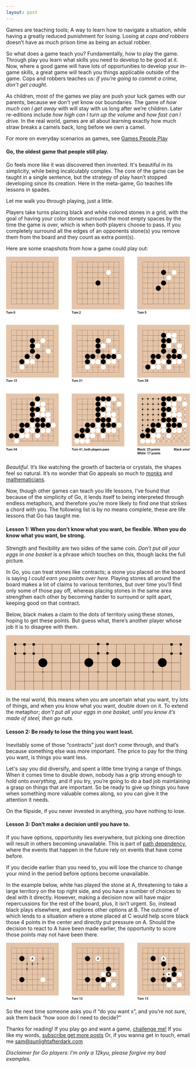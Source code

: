 ```yaml
---
layout: post
---
```

Games are teaching tools; A way to learn how to navigate a situation, while having a greatly reduced punishment for losing. Losing at *cops and robbers* doesn’t have as much prison time as being an actual robber.

So what does a game teach you? Fundamentally, how to play the game. Through play you learn what skills you need to develop to be good at it. Now, where a good game will have lots of opportunities to develop your in-game skills, a great game will teach you things applicable outside of the game. Cops and robbers teaches us: *if you’re going to commit a crime, don’t get caught.*

As children, most of the games we play are push your luck games with our parents, because we don't yet know our boundaries. The game of *how much can I get away* with will stay with us long after we’re children. Later re-editions include *how high can I turn up the volume* and *how fast can I drive.* In the real world, games are all about learning exactly how much straw breaks a camels back, long before we own a camel.

For more on everyday scenarios as games, see [Games People Play](https://www.amazon.co.uk/Games-People-Play-Psychology-Relationships/dp/0141040270 ) 



#### Go, the oldest game that people still play. ####

Go feels more like it was discovered then invented. It's beautiful in its simplicity, while being incalculably complex. The core of the game can be taught in a single sentence, but the strategy of play hasn’t stopped developing since its creation. Here in the meta-game, Go teaches life lessons in spades.

Let me walk you through playing, just a little.

Players take turns placing black and white colored stones in a grid, with the goal of having your color stones surround the most empty spaces by the time the game is over, which is when both players choose to pass. If you completely surround all the edges of an opponents stone(s) you remove them from the board and they count as extra point(s).

Here are some snapshots from how a game could play out:

![a small Go game](/images/go-game.png)

*Beautiful*. It’s like watching the growth of bacteria or crystals, the shapes feel so natural. It’s no wonder that Go appeals so much to [monks](https://tricycle.org/magazine/the-game-go/) and [mathematicians](https://deepmind.com/research/case-studies/alphago-the-story-so-far). 

Now, though other games can teach you life lessons, I’ve found that because of the simplicity of Go, it lends itself to being interpreted through endless metaphors, and therefore you’re more likely to find one that strikes a chord with you. The following list is by no means complete, these are life lessons that Go has taught me.



#### Lesson 1: When you don’t know what you want, be flexible. When you do know what you want, be strong. ####

Strength and flexibility are two sides of the same coin. *Don’t put all your eggs in one basket* is a phrase which touches on this, though lacks the full picture.

In Go, you can treat stones like contracts; a stone you placed on the board is saying *I could earn you points over here*. Playing stones all around the board makes a lot of claims to various territories, but over time you’ll find only some of those pay off, whereas placing stones in the same area strengthen each other by becoming harder to surround or split apart, keeping good on that contract.

Below, black makes a claim to the dots of territory using these stones, hoping to get these points. But guess what, there’s another player whose job it is to disagree with them.

![Some examples of terriroty](/images/go-possibles.png)

In the real world, this means when you are uncertain what you want, try lots of things, and when you know what you want, double down on it. To extend the metaphor; *don’t put all your eggs in one basket, until you know it’s made of steel, then go nuts.*



#### Lesson 2: Be ready to lose the thing you want least. ####

Inevitably some of those “contracts” just don’t come through, and that’s because something else was more important. The price to pay for the thing you want, is things you want less.

Let's say you did diversify, and spent a little time trying a range of things. When it comes time to double down, nobody has a grip strong enough to hold onto *everything*, and if you try, you’re going to do a bad job maintaining a grasp on things that are important. So be ready to give up things you have when something more valuable comes along, so you can give it the attention it needs.

On the flipside, if you never invested in anything, you have nothing to lose.



#### Lesson 3: Don’t make a decision until you have to. ####

If you have options, opportunity lies everywhere, but picking one direction will result in others becoming unavailable. This is part of [path dependency](https://en.wikipedia.org/wiki/Path_dependence), where the events that happen in the future rely on events that have come before.

If you decide earlier than you need to, you will lose the chance to change your mind in the period before options become unavailable. 

In the example below, white has played the stone at A, threatening to take a large territory on the top right side, and you have a number of choices to deal with it directly. However, making a decision now will have major repercussions for the rest of the board, plus, it isn’t urgent. So, instead black plays elsewhere, and explores other options at B. The outcome of which lends to a situation where a stone placed at C would help score black those 4 points in the center and directly put pressure on A. 
Should the decision to react to A have been made earlier, the opportunity to score those points may not have been there.

![possible sequence](/images/go-decision.png)

So the next time someone asks you if “do you want x”, and you’re not sure, ask them back “how soon do I need to decide?”



Thanks for reading! If you play go and want a game, [challenge me!](https://online-go.com/player/183552/)
If you like my words, [subscribe get more posts](https://sunlightafterdark.com/subscribe)
Or, if you wanna get in touch, email me [sam@sunlightafterdark.com](mailto:sam@sunlightafterdark.com)


*Disclaimer for Go players: I’m only a 12kyu, please forgive my bad examples.*
